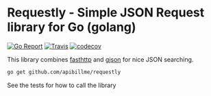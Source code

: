 # Requestly - Simple JSON Request library for Go (golang)

[![Go Report](https://goreportcard.com/badge/github.com/apibillme/requestly)](https://goreportcard.com/report/github.com/apibillme/requestly) [![Travis](https://travis-ci.org/apibillme/requestly.svg?branch=master)](https://travis-ci.org/apibillme/requestly#) [![codecov](https://codecov.io/gh/apibillme/requestly/branch/master/graph/badge.svg)](https://codecov.io/gh/apibillme/requestly)


This library combines [fasthttp](https://github.com/valyala/fasthttp) and [gjson](https://github.com/tidwall/gjson) for nice JSON searching.

```bash
go get github.com/apibillme/requestly
```

See the tests for how to call the library
